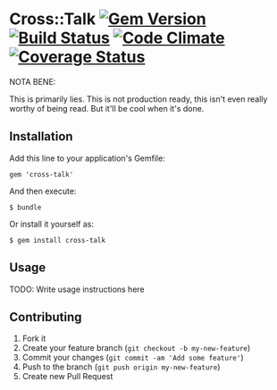 # Cross::Talk [![Gem Version](https://badge.fury.io/rb/cross-talk.png)](http://badge.fury.io/rb/cross-talk) [![Build Status](https://travis-ci.org/jfredett/cross-talk.png?branch=master)](http://travis-ci.org/jfredett/cross-talk) [![Code Climate](https://codeclimate.com/github/jfredett/cross-talk.png)](https://codeclimate.com/github/jfredett/cross-talk) [![Coverage Status](https://coveralls.io/repos/jfredett/cross-talk/badge.png?branch=master)](https://coveralls.io/r/jfredett/cross-talk)

NOTA BENE:

This is primarily lies. This is not production ready, this isn't even really
worthy of being read. But it'll be cool when it's done.

## Installation

Add this line to your application's Gemfile:

    gem 'cross-talk'

And then execute:

    $ bundle

Or install it yourself as:

    $ gem install cross-talk

## Usage

TODO: Write usage instructions here

## Contributing

1. Fork it
2. Create your feature branch (`git checkout -b my-new-feature`)
3. Commit your changes (`git commit -am 'Add some feature'`)
4. Push to the branch (`git push origin my-new-feature`)
5. Create new Pull Request
